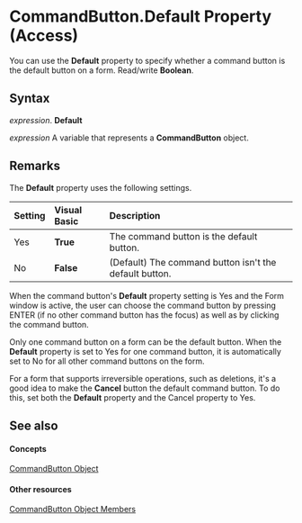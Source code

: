 
# CommandButton.Default Property (Access)

You can use the  **Default** property to specify whether a command button is the default button on a form. Read/write **Boolean**.


## Syntax

 _expression_. **Default**

 _expression_ A variable that represents a **CommandButton** object.


## Remarks

The  **Default** property uses the following settings.



|**Setting**|**Visual Basic**|**Description**|
|:-----|:-----|:-----|
|Yes|**True**|The command button is the default button.|
|No|**False**|(Default) The command button isn't the default button.|
When the command button's  **Default** property setting is Yes and the Form window is active, the user can choose the command button by pressing ENTER (if no other command button has the focus) as well as by clicking the command button.

Only one command button on a form can be the default button. When the  **Default** property is set to Yes for one command button, it is automatically set to No for all other command buttons on the form.

For a form that supports irreversible operations, such as deletions, it's a good idea to make the  **Cancel** button the default command button. To do this, set both the **Default** property and the Cancel property to Yes.


## See also


#### Concepts


[CommandButton Object](25e7c0b7-03c1-dffe-8f52-4ec59739f6b8.md)
#### Other resources


[CommandButton Object Members](9e1c10e6-0d03-78fd-ac9d-3f086ce1e0f5.md)
